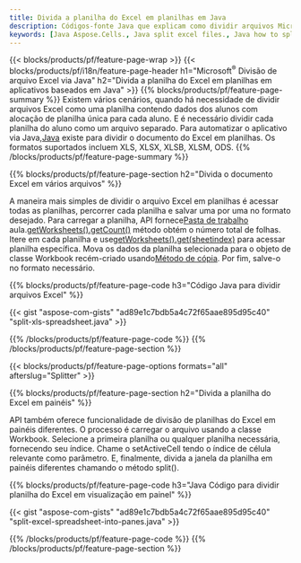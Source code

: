 ```yaml
---
title: Divida a planilha do Excel em planilhas em Java
description: Códigos-fonte Java que explicam como dividir arquivos Microsoft Excel em vários documentos usando a biblioteca Java Excel
keywords: [Java Aspose.Cells., Java split excel files., Java how to split excel files into multiple files., Java excel splitter., Java split Cell., Cell splitter using Java]
---
```

{{< blocks/products/pf/feature-page-wrap >}}
{{< blocks/products/pf/i18n/feature-page-header h1="Microsoft<sup>&reg;</sup> Divisão de arquivo Excel via Java" h2="Divida a planilha do Excel em planilhas em aplicativos baseados em Java" >}}
{{% blocks/products/pf/feature-page-summary %}}
Existem vários cenários, quando há necessidade de dividir arquivos Excel como uma planilha contendo dados dos alunos com alocação de planilha única para cada aluno. E é necessário dividir cada planilha do aluno como um arquivo separado. Para automatizar o aplicativo via Java,[Java](/cells/pt/java/) existe para dividir o documento do Excel em planilhas. Os formatos suportados incluem XLS, XLSX, XLSB, XLSM, ODS.
{{% /blocks/products/pf/feature-page-summary %}}

{{% blocks/products/pf/feature-page-section h2="Divida o documento Excel em vários arquivos" %}}

 A maneira mais simples de dividir o arquivo Excel em planilhas é acessar todas as planilhas, percorrer cada planilha e salvar uma por uma no formato desejado. Para carregar a planilha, API fornece[Pasta de trabalho](https://reference.aspose.com/cells/java/com.aspose.cells/Workbook) aula.[getWorksheets().getCount()](https://reference.aspose.com/cells/java/com.aspose.cells/worksheetcollection#Count) método obtém o número total de folhas. Itere em cada planilha e use[getWorksheets().get(sheetindex)](https://reference.aspose.com/cells/java/com.aspose.cells/worksheetcollection#get) para acessar planilha específica. Mova os dados da planilha selecionada para o objeto de classe Workbook recém-criado usando[Método de cópia](https://reference.aspose.com/cells/java/com.aspose.cells/workbook#copy(com.aspose.cells.Workbook)). Por fim, salve-o no formato necessário.

{{% blocks/products/pf/feature-page-code h3="Código Java para dividir arquivos Excel" %}}

{{< gist "aspose-com-gists" "ad89e1c7bdb5a4c72f65aae895d95c40" "split-xls-spreadsheet.java" >}}

{{% /blocks/products/pf/feature-page-code %}}
{{% /blocks/products/pf/feature-page-section %}}

{{< blocks/products/pf/feature-page-options formats="all" afterslug="Splitter" >}}

{{% blocks/products/pf/feature-page-section h2="Divida a planilha do Excel em painéis" %}}

API também oferece funcionalidade de divisão de planilhas do Excel em painéis diferentes. O processo é carregar o arquivo usando a classe Workbook. Selecione a primeira planilha ou qualquer planilha necessária, fornecendo seu índice. Chame o setActiveCell tendo o índice de célula relevante como parâmetro. E, finalmente, divida a janela da planilha em painéis diferentes chamando o método split().

{{% blocks/products/pf/feature-page-code h3="Java Código para dividir planilha do Excel em visualização em painel" %}}

{{< gist "aspose-com-gists" "ad89e1c7bdb5a4c72f65aae895d95c40" "split-excel-spreadsheet-into-panes.java" >}}

{{% /blocks/products/pf/feature-page-code %}}
{{% /blocks/products/pf/feature-page-section %}}
